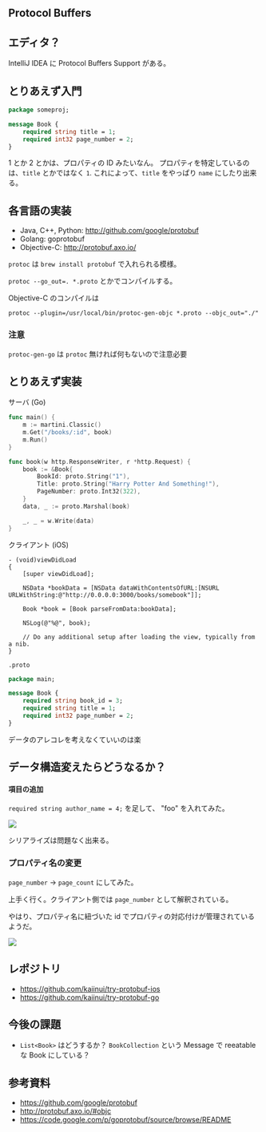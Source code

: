 Protocol Buffers
---

エディタ？
---

IntelliJ IDEA に Protocol Buffers Support がある。

とりあえず入門
---

```proto
package someproj;

message Book {
    required string title = 1;
    required int32 page_number = 2;
}
```

1 とか 2 とかは、プロパティの ID みたいなん。
プロパティを特定しているのは、`title` とかではなく `1`.
これによって、`title` をやっぱり `name` にしたり出来る。

各言語の実装
---

- Java, C++, Python: http://github.com/google/protobuf
- Golang: goprotobuf
- Objective-C: http://protobuf.axo.io/

`protoc` は `brew install protobuf` で入れられる模様。

`protoc --go_out=. *.proto` とかでコンパイルする。

Objective-C のコンパイルは

`protoc --plugin=/usr/local/bin/protoc-gen-objc *.proto --objc_out="./"`

### 注意

`protoc-gen-go` は `protoc` 無ければ何もないので注意必要

とりあえず実装
---

サーバ (Go)

```go
func main() {
	m := martini.Classic()
	m.Get("/books/:id", book)
	m.Run()
}

func book(w http.ResponseWriter, r *http.Request) {
	book := &Book{
		BookId: proto.String("1"),
		Title: proto.String("Harry Potter And Something!"),
		PageNumber: proto.Int32(322),
	}
	data, _ := proto.Marshal(book)

	_, _ = w.Write(data)
}
```

クライアント (iOS)

```objc
- (void)viewDidLoad
{
    [super viewDidLoad];
    
    NSData *bookData = [NSData dataWithContentsOfURL:[NSURL URLWithString:@"http://0.0.0.0:3000/books/somebook"]];
    
    Book *book = [Book parseFromData:bookData];

    NSLog(@"%@", book);
    
	// Do any additional setup after loading the view, typically from a nib.
}
```

`.proto`

```proto
package main;

message Book {
    required string book_id = 3;
    required string title = 1;
    required int32 page_number = 2;
}
```

データのアレコレを考えなくていいのは楽

データ構造変えたらどうなるか？
---

#### 項目の追加

`required string author_name = 4;` を足して、 "foo" を入れてみた。

![](http://i.gyazo.com/bd0c3f874f1b5ebe57471d950a444856.png)

シリアライズは問題なく出来る。

### プロパティ名の変更

`page_number` -> `page_count` にしてみた。

上手く行く。クライアント側では `page_number` として解釈されている。

やはり、プロパティ名に紐づいた id でプロパティの対応付けが管理されているようだ。

![](http://i.gyazo.com/e2a3997f0ed36ef09626cac34888a42a.png)

レポジトリ
---

- https://github.com/kaiinui/try-protobuf-ios
- https://github.com/kaiinui/try-protobuf-go

今後の課題
---

- `List<Book>` はどうするか？ `BookCollection` という Message で reeatable な Book にしている？

参考資料
---

- https://github.com/google/protobuf
- http://protobuf.axo.io/#objc
- https://code.google.com/p/goprotobuf/source/browse/README
